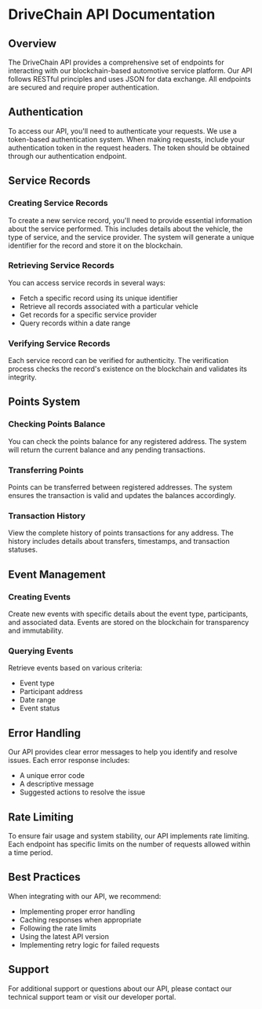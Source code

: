 # DriveChain API Documentation

## Overview

The DriveChain API provides a comprehensive set of endpoints for interacting with our blockchain-based automotive service platform. Our API follows RESTful principles and uses JSON for data exchange. All endpoints are secured and require proper authentication.

## Authentication

To access our API, you'll need to authenticate your requests. We use a token-based authentication system. When making requests, include your authentication token in the request headers. The token should be obtained through our authentication endpoint.

## Service Records

### Creating Service Records

To create a new service record, you'll need to provide essential information about the service performed. This includes details about the vehicle, the type of service, and the service provider. The system will generate a unique identifier for the record and store it on the blockchain.

### Retrieving Service Records

You can access service records in several ways:
- Fetch a specific record using its unique identifier
- Retrieve all records associated with a particular vehicle
- Get records for a specific service provider
- Query records within a date range

### Verifying Service Records

Each service record can be verified for authenticity. The verification process checks the record's existence on the blockchain and validates its integrity.

## Points System

### Checking Points Balance

You can check the points balance for any registered address. The system will return the current balance and any pending transactions.

### Transferring Points

Points can be transferred between registered addresses. The system ensures the transaction is valid and updates the balances accordingly.

### Transaction History

View the complete history of points transactions for any address. The history includes details about transfers, timestamps, and transaction statuses.

## Event Management

### Creating Events

Create new events with specific details about the event type, participants, and associated data. Events are stored on the blockchain for transparency and immutability.

### Querying Events

Retrieve events based on various criteria:
- Event type
- Participant address
- Date range
- Event status

## Error Handling

Our API provides clear error messages to help you identify and resolve issues. Each error response includes:
- A unique error code
- A descriptive message
- Suggested actions to resolve the issue

## Rate Limiting

To ensure fair usage and system stability, our API implements rate limiting. Each endpoint has specific limits on the number of requests allowed within a time period.

## Best Practices

When integrating with our API, we recommend:
- Implementing proper error handling
- Caching responses when appropriate
- Following the rate limits
- Using the latest API version
- Implementing retry logic for failed requests

## Support

For additional support or questions about our API, please contact our technical support team or visit our developer portal. 
